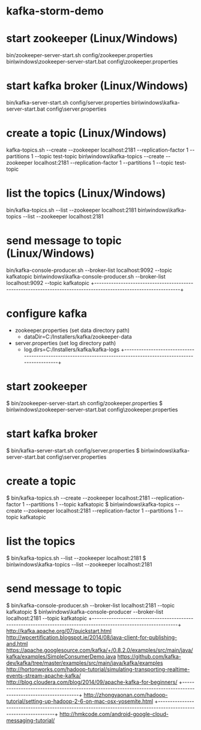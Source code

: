 kafka-storm-demo
===================

# start zookeeper (Linux/Windows)
bin/zookeeper-server-start.sh config/zookeeper.properties
bin\windows\zookeeper-server-start.bat config\zookeeper.properties

# start kafka broker (Linux/Windows)
bin/kafka-server-start.sh config/server.properties
bin\windows\kafka-server-start.bat config\server.properties

# create a topic (Linux/Windows)
kafka-topics.sh --create --zookeeper localhost:2181 --replication-factor 1 --partitions 1 --topic test-topic
bin\windows\kafka-topics --create --zookeeper localhost:2181 --replication-factor 1 --partitions 1 --topic test-topic

# list the topics (Linux/Windows)
bin/kafka-topics.sh --list --zookeeper localhost:2181
bin\windows\kafka-topics --list --zookeeper localhost:2181

# send message to topic (Linux/Windows)
bin/kafka-console-producer.sh --broker-list localhost:9092 --topic kafkatopic
bin\windows\kafka-console-producer.sh --broker-list localhost:9092 --topic kafkatopic
+-----------------------------------------------------------------------------------------------------------------+
# configure kafka
- zookeeper.properties (set data directory path)
	- dataDir=C:/Installers/kafka/zookeeper-data
- server.properties	(set log directory path)
	- log.dirs=C:/Installers/kafka/kafka-logs
+-----------------------------------------------------------------------------------------------------------------+
# start zookeeper
$ bin/zookeeper-server-start.sh config/zookeeper.properties
$ bin\windows\zookeeper-server-start.bat config\zookeeper.properties

# start kafka broker
$ bin/kafka-server-start.sh config/server.properties
$ bin\windows\kafka-server-start.bat config\server.properties

# create a topic
$ bin/kafka-topics.sh --create --zookeeper localhost:2181 --replication-factor 1 --partitions 1 --topic kafkatopic
$ bin\windows\kafka-topics --create --zookeeper localhost:2181 --replication-factor 1 --partitions 1 --topic kafkatopic

# list the topics
$ bin/kafka-topics.sh --list --zookeeper localhost:2181
$ bin\windows\kafka-topics --list --zookeeper localhost:2181

# send message to topic
$ bin/kafka-console-producer.sh --broker-list localhost:2181 --topic kafkatopic
$ bin\windows\kafka-console-producer --broker-list localhost:2181 --topic kafkatopic
+-----------------------------------------------------------------------------------------------------------------+
http://kafka.apache.org/07/quickstart.html
http://wpcertification.blogspot.ie/2014/08/java-client-for-publishing-and.html
https://apache.googlesource.com/kafka/+/0.8.2.0/examples/src/main/java/kafka/examples/SimpleConsumerDemo.java
https://github.com/kafka-dev/kafka/tree/master/examples/src/main/java/kafka/examples
http://hortonworks.com/hadoop-tutorial/simulating-transporting-realtime-events-stream-apache-kafka/
http://blog.cloudera.com/blog/2014/09/apache-kafka-for-beginners/
+-----------------------------------------------------------------------------------------------------------------+
http://zhongyaonan.com/hadoop-tutorial/setting-up-hadoop-2-6-on-mac-osx-yosemite.html
+-----------------------------------------------------------------------------------------------------------------+
http://hmkcode.com/android-google-cloud-messaging-tutorial/

